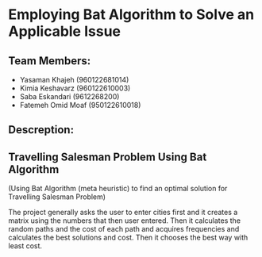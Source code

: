 # Employing Bat Algorithm to Solve an Applicable Issue

## Team Members:
- Yasaman Khajeh (960122681014)
- Kimia Keshavarz (960122610003)
- Saba Eskandari (9612268200)
- Fatemeh Omid Moaf (950122610018)

## Descreption:
## Travelling Salesman Problem Using Bat Algorithm
(Using Bat Algorithm (meta heuristic) to find an optimal solution for Travelling Salesman Problem)

The project generally asks the user to enter cities first and it creates a matrix using the numbers that then user entered. Then it calculates the random paths and the cost of each path and acquires frequencies and calculates the best solutions and cost. Then it chooses the best way with least cost.
